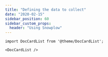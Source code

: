 ```yaml
---
title: "Defining the data to collect"
date: "2020-02-15"
sidebar_position: 60
sidebar_custom_props:
  header: "Using Snowplow"
---
```


```mdx-code-block
import DocCardList from '@theme/DocCardList';

<DocCardList />
```
